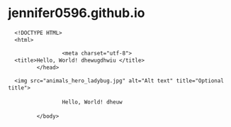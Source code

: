 # jennifer0596.github.io
      <!DOCTYPE HTML>
      <html>
<head>

                     <meta charset="utf-8">
      <title>Hello, World! dhewugdhwiu </title>
             </head>
<body>

      <img src="animals_hero_ladybug.jpg" alt="Alt text" title="Optional title">
      
                     Hello, World! dheuw
      
             </body>
</html>
